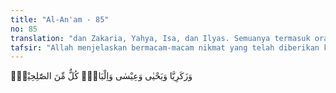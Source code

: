 ```yaml
---
title: "Al-An'am - 85"
no: 85
translation: "dan Zakaria, Yahya, Isa, dan Ilyas. Semuanya termasuk orang-orang yang saleh,"
tafsir: "Allah menjelaskan bermacam-macam nikmat yang telah diberikan kepada keturunan Nabi Ibrahim yang saleh, yang berjuang membela tauhid dan menghancurkan kemusyrikan. Mereka itu ialah Zakaria, Yahya, Isa dan Ilyas yang lebih mementingkan kehidupan akhirat dari pada kehidupan dunia, sehingga mereka mempunyai keistimewaan sebagai hamba-hamba-Nya yang saleh. Mereka memang selayaknya diberi sebutan demikian, meskipun nabi-nabi yang lain diberi pula gelar saleh dan terkenal kebaikannya."
---
```


وَزَكَرِيَّا وَيَحْيٰى وَعِيْسٰى وَاِلْيَاسَۗ  كُلٌّ مِّنَ الصّٰلِحِيْنَۙ 
